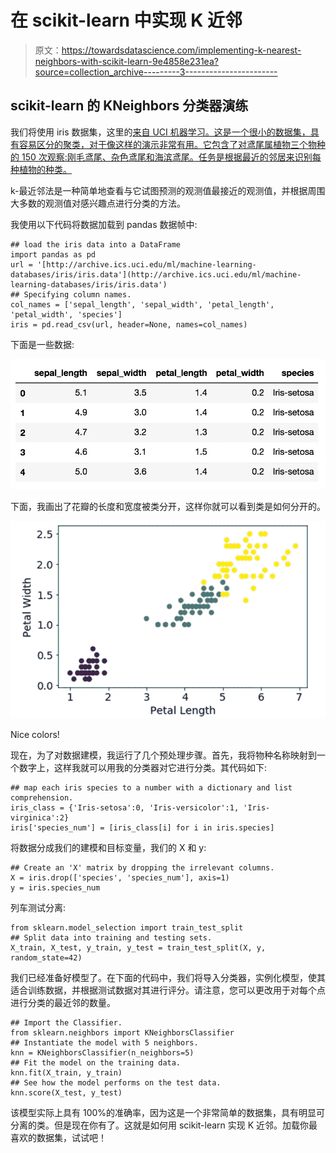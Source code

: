 # 在 scikit-learn 中实现 K 近邻

> 原文：<https://towardsdatascience.com/implementing-k-nearest-neighbors-with-scikit-learn-9e4858e231ea?source=collection_archive---------3----------------------->

## scikit-learn 的 KNeighbors 分类器演练

我们将使用 iris 数据集，这里的[来自 UCI 机器学习。这是一个很小的数据集，具有容易区分的聚类，对于像这样的演示非常有用。它包含了对鸢尾属植物三个物种的 150 次观察:刚毛鸢尾、杂色鸢尾和海滨鸢尾。任务是根据最近的邻居来识别每种植物的种类。](http://archive.ics.uci.edu/ml/machine-learning-databases/iris/iris.data)

k-最近邻法是一种简单地查看与它试图预测的观测值最接近的观测值，并根据周围大多数的观测值对感兴趣点进行分类的方法。

我使用以下代码将数据加载到 pandas 数据帧中:

```
## load the iris data into a DataFrame
import pandas as pd
url = '[http://archive.ics.uci.edu/ml/machine-learning-databases/iris/iris.data'](http://archive.ics.uci.edu/ml/machine-learning-databases/iris/iris.data') 
## Specifying column names.
col_names = ['sepal_length', 'sepal_width', 'petal_length', 'petal_width', 'species']
iris = pd.read_csv(url, header=None, names=col_names)
```

下面是一些数据:

![](img/5e0b3c434a18dff7f87bc99367d951e8.png)

下面，我画出了花瓣的长度和宽度被类分开，这样你就可以看到类是如何分开的。

![](img/3bd4de608c012c8b0598c6d3dafe97db.png)

Nice colors!

现在，为了对数据建模，我运行了几个预处理步骤。首先，我将物种名称映射到一个数字上，这样我就可以用我的分类器对它进行分类。其代码如下:

```
## map each iris species to a number with a dictionary and list comprehension.
iris_class = {'Iris-setosa':0, 'Iris-versicolor':1, 'Iris-virginica':2}
iris['species_num'] = [iris_class[i] for i in iris.species]
```

将数据分成我们的建模和目标变量，我们的 X 和 y:

```
## Create an 'X' matrix by dropping the irrelevant columns.
X = iris.drop(['species', 'species_num'], axis=1)
y = iris.species_num
```

列车测试分离:

```
from sklearn.model_selection import train_test_split
## Split data into training and testing sets.
X_train, X_test, y_train, y_test = train_test_split(X, y, random_state=42)
```

我们已经准备好模型了。在下面的代码中，我们将导入分类器，实例化模型，使其适合训练数据，并根据测试数据对其进行评分。请注意，您可以更改用于对每个点进行分类的最近邻的数量。

```
## Import the Classifier.
from sklearn.neighbors import KNeighborsClassifier
## Instantiate the model with 5 neighbors. 
knn = KNeighborsClassifier(n_neighbors=5)
## Fit the model on the training data.
knn.fit(X_train, y_train)
## See how the model performs on the test data.
knn.score(X_test, y_test)
```

该模型实际上具有 100%的准确率，因为这是一个非常简单的数据集，具有明显可分离的类。但是现在你有了。这就是如何用 scikit-learn 实现 K 近邻。加载你最喜欢的数据集，试试吧！